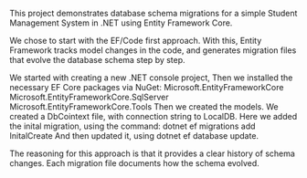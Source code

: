 This project demonstrates database schema migrations for a simple Student Management System in .NET using Entity Framework Core.

We chose to start with the EF/Code first approach. With this, Entity Framework tracks model changes in the code, and generates migration files that evolve the database schema step by step.

We started with creating a new .NET console project,
Then we installed the necessary EF Core packages via NuGet:
Microsoft.EntityFrameworkCore
Microsoft.EntityFrameworkCore.SqlServer
Microsoft.EntityFrameworkCore.Tools
Then we created the models.
We created a DbCointext file, with connection string to LocalDB.
Here we added the inital migration, using the command:
dotnet ef migrations add InitalCreate
And then updated it, using 
dotnet ef database update.

The reasoning for this approach is that it provides a clear history of schema changes. Each migration file documents how the schema evolved.

